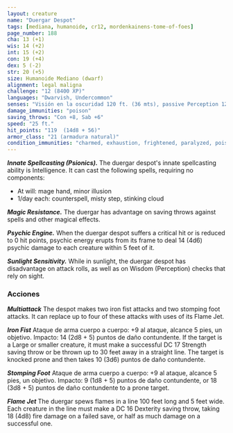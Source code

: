 ```yaml
---
layout: creature
name: "Duergar Despot"
tags: [mediana, humanoide, cr12, mordenkainens-tome-of-foes]
page_number: 188
cha: 13 (+1)
wis: 14 (+2)
int: 15 (+2)
con: 19 (+4)
dex: 5 (-2)
str: 20 (+5)
size: Humanoide Mediano (dwarf)
alignment: legal maligna
challenge: "12 (8400 XP)"
languages: "Dwarvish, Undercommon"
senses: "Visión en la oscuridad 120 ft. (36 mts), passive Perception 12"
damage_immunities: "poison"
saving_throws: "Con +8, Sab +6"
speed: "25 ft."
hit_points: "119  (14d8 + 56)"
armor_class: "21 (armadura natural)"
condition_immunities: "charmed, exhaustion, frightened, paralyzed, poisoned"
---
```


***Innate Spellcasting (Psionics).*** The duergar despot's innate spellcasting ability is Intelligence. It can cast the following spells, requiring no components:
* At will: mage hand, minor illusion
* 1/day each: counterspell, misty step, stinking cloud

***Magic Resistance.*** The duergar has advantage on saving throws against spells and other magical effects.

***Psychic Engine.*** When the duergar despot suffers a critical hit or is reduced to 0 hit points, psychic energy erupts from its frame to deal 14 (4d6) psychic damage to each creature within 5 feet of it.

***Sunlight Sensitivity.*** While in sunlight, the duergar despot has disadvantage on attack rolls, as well as on Wisdom (Perception) checks that rely on sight.

### Acciones

***Multiattack*** The despot makes two iron fist attacks and two stomping foot attacks. It can replace up to four of these attacks with uses of its Flame Jet.

***Iron Fist*** Ataque de arma cuerpo a cuerpo: +9 al ataque, alcance 5 pies, un objetivo. Impacto: 14 (2d8 + 5) puntos de daño contundente. If the target is a Large or smaller creature, it must make a successful DC 17 Strength saving throw or be thrown up to 30 feet away in a straight line. The target is knocked prone and then takes 10 (3d6) puntos de daño contundente.

***Stomping Foot*** Ataque de arma cuerpo a cuerpo: +9 al ataque, alcance 5 pies, un objetivo. Impacto: 9 (1d8 + 5) puntos de daño contundente, or 18 (3d8 + 5) puntos de daño contundente to a prone target.

***Flame Jet*** The duergar spews flames in a line 100 feet long and 5 feet wide. Each creature in the line must make a DC 16 Dexterity saving throw, taking 18 (4d8) fire damage on a failed save, or half as much damage on a successful one.